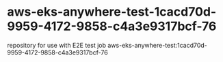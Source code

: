 # aws-eks-anywhere-test-1cacd70d-9959-4172-9858-c4a3e9317bcf-76
repository for use with E2E test job aws-eks-anywhere-test:1cacd70d-9959-4172-9858-c4a3e9317bcf-76
